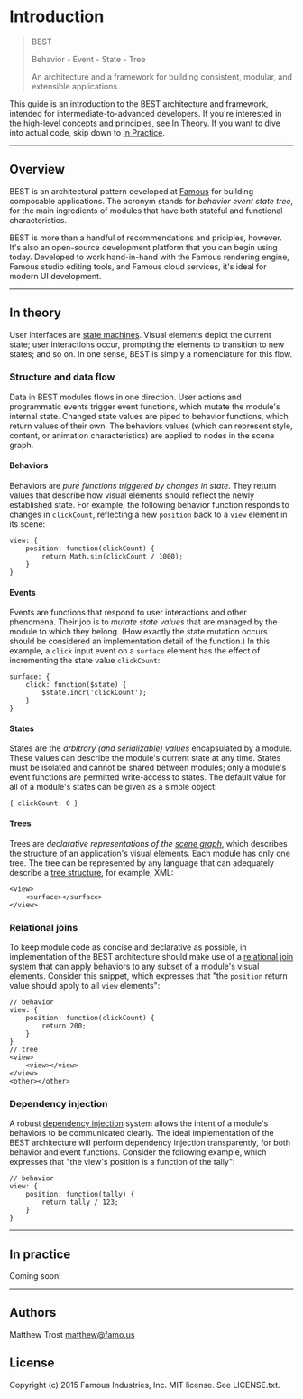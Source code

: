# Introduction

> BEST
>
> Behavior - Event - State - Tree
>
> An architecture and a framework
> for building consistent, modular,
> and extensible applications.

This guide is an introduction to the BEST architecture and framework, intended for intermediate-to-advanced developers. If you're interested in the high-level concepts and principles, see [In Theory](#in-theory). If you want to dive into actual code, skip down to [In Practice](#in-practice).

- - - -

## Overview

BEST is an architectural pattern developed at [Famous](http://famous.org) for building composable applications. The acronym stands for _behavior_ _event_ _state_ _tree_, for the main ingredients of modules that have both stateful and functional characteristics.

BEST is more than a handful of recommendations and priciples, however. It's also an open-source development platform that you can begin using today. Developed to work hand-in-hand with the Famous rendering engine, Famous studio editing tools, and Famous cloud services, it's ideal for modern UI development.

- - - -

## In theory

User interfaces are [state machines](http://en.wikipedia.org/wiki/Finite-state_machine#Example:_a_turnstile). Visual elements depict the current state; user interactions occur, prompting the elements to transition to new states; and so on. In one sense, BEST is simply a nomenclature for this flow.

### Structure and data flow

Data in BEST modules flows in one direction. User actions and programmatic events trigger event functions, which mutate the module's internal state. Changed state values are piped to behavior functions, which return values of their own. The behaviors values (which can represent style, content, or animation characteristics) are applied to nodes in the scene graph.

#### Behaviors

Behaviors are _pure functions triggered by changes in state_. They return values that describe how visual elements should reflect the newly established state. For example, the following behavior function responds to changes in `clickCount`, reflecting a new `position` back to a `view` element in its scene:

    view: {
        position: function(clickCount) {
            return Math.sin(clickCount / 1000);
        }
    }

#### Events

Events are functions that respond to user interactions and other phenomena. Their job is to _mutate state values_ that are managed by the module to which they belong. (How exactly the state mutation occurs should be considered an implementation detail of the function.) In this example, a `click` input event on a `surface` element has the effect of incrementing the state value `clickCount`:

    surface: {
        click: function($state) {
            $state.incr('clickCount');
        }
    }

#### States

States are the _arbitrary (and serializable) values_ encapsulated by a module. These values can describe the module's current state at any time. States must be isolated and cannot be shared between modules; only a module's event functions are permitted write-access to states. The default value for all of a module's states can be given as a simple object:

    { clickCount: 0 }

#### Trees

Trees are _declarative representations of the [scene graph](http://en.wikipedia.org/wiki/Scene_graph)_, which describes the structure of an application's visual elements. Each module has only one tree. The tree can be represented by any language that can adequately describe a [tree structure](http://en.wikipedia.org/wiki/Tree_%28graph_theory%29), for example, XML:

    <view>
        <surface></surface>
    </view>

### Relational joins

To keep module code as concise and declarative as possible, in implementation of the BEST architecture should make use of a [relational join](http://en.wikipedia.org/wiki/Relational_algebra#Joins_and_join-like_operators) system that can apply behaviors to any subset of a module's visual elements. Consider this snippet, which expresses that "the `position` return value should apply to all `view` elements":

    // behavior
    view: {
        position: function(clickCount) {
            return 200;
        }
    }
    // tree
    <view>
        <view></view>
    </view>
    <other></other>

### Dependency injection

A robust [dependency injection](http://en.wikipedia.org/wiki/Dependency_injection) system allows the intent of a module's behaviors to be communicated clearly. The ideal implementation of the BEST architecture will perform dependency injection transparently, for both behavior and event functions. Consider the following example, which expresses that "the view's position is a function of the tally":

    // behavior
    view: {
        position: function(tally) {
            return tally / 123;
        }
    }

- - - -

## In practice

Coming soon!

- - - -

## Authors

Matthew Trost <matthew@famo.us>

## License

Copyright (c) 2015 Famous Industries, Inc. MIT license. See LICENSE.txt.
